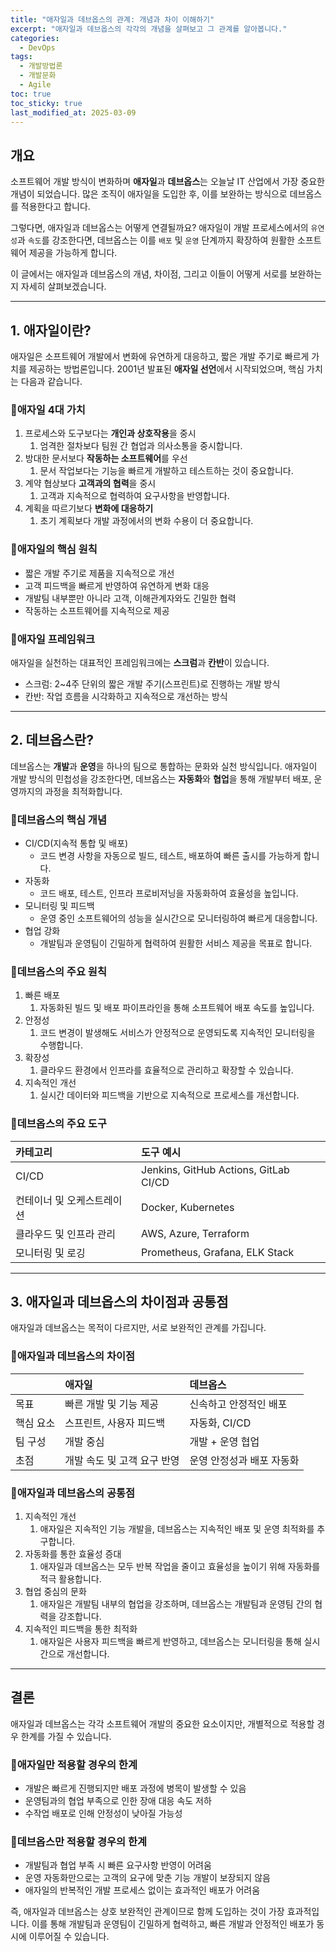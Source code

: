 ```yaml
---
title: "애자일과 데브옵스의 관계: 개념과 차이 이해하기"
excerpt: "애자일과 데브옵스의 각각의 개념을 살펴보고 그 관계를 알아봅니다."
categories:
  - DevOps
tags:
  - 개발방법론
  - 개발문화
  - Agile
toc: true
toc_sticky: true
last_modified_at: 2025-03-09
---
```


## 개요
소프트웨어 개발 방식이 변화하며 **애자일**과 **데브옵스**는 오늘날 IT 산업에서 가장 중요한 개념이 되었습니다. 
많은 조직이 애자일을 도입한 후, 이를 보완하는 방식으로 데브옵스를 적용한다고 합니다. 

그렇다면, 애자일과 데브옵스는 어떻게 연결될까요? 
애자일이 개발 프로세스에서의 `유연성`과 `속도`를 강조한다면, 데브옵스는 이를 `배포` 및 `운영` 단계까지 확장하여 원활한 소프트웨어 제공을 가능하게 합니다. 

이 글에서는 애자일과 데브옵스의 개념, 차이점, 그리고 이들이 어떻게 서로를 보완하는지 자세히 살펴보겠습니다.

---
## 1. 애자일이란?
애자일은 소프트웨어 개발에서 변화에 유연하게 대응하고, 짧은 개발 주기로 빠르게 가치를 제공하는 방법론입니다. 
2001년 발표된 **애자일 선언**에서 시작되었으며, 핵심 가치는 다음과 같습니다.

### 🔹애자일 4대 가치
1. 프로세스와 도구보다는 **개인과 상호작용**을 중시
   1. 엄격한 절차보다 팀원 간 협업과 의사소통을 중시합니다.
2. 방대한 문서보다 **작동하는 소프트웨어**를 우선
   1. 문서 작업보다는 기능을 빠르게 개발하고 테스트하는 것이 중요합니다.
3. 계약 협상보다 **고객과의 협력**을 중시
   1. 고객과 지속적으로 협력하여 요구사항을 반영합니다.
4. 계획을 따르기보다 **변화에 대응하기**
   1. 초기 계획보다 개발 과정에서의 변화 수용이 더 중요합니다.

### 🔹애자일의 핵심 원칙
- 짧은 개발 주기로 제품을 지속적으로 개선
- 고객 피드백을 빠르게 반영하여 유연하게 변화 대응
- 개발팀 내부뿐만 아니라 고객, 이해관계자와도 긴밀한 협력
- 작동하는 소프트웨어를 지속적으로 제공

### 🔹애자일 프레임워크
애자일을 실천하는 대표적인 프레임워크에는 **스크럼**과 **칸반**이 있습니다.
- 스크럼: 2~4주 단위의 짧은 개발 주기(스프린트)로 진행하는 개발 방식
- 칸반: 작업 흐름을 시각화하고 지속적으로 개선하는 방식

---
## 2. 데브옵스란?
데브옵스는 **개발**과 **운영**을 하나의 팀으로 통합하는 문화와 실천 방식입니다. 
애자일이 개발 방식의 민첩성을 강조한다면, 데브옵스는 **자동화**와 **협업**을 통해 개발부터 배포, 운영까지의 과정을 최적화합니다. 

### 🔹데브옵스의 핵심 개념
- CI/CD(지속적 통합 및 배포)
  - 코드 변경 사항을 자동으로 빌드, 테스트, 배포하여 빠른 출시를 가능하게 합니다.
- 자동화
  - 코드 배포, 테스트, 인프라 프로비저닝을 자동화하여 효율성을 높입니다.
- 모니터링 및 피드백
  - 운영 중인 소프트웨어의 성능을 실시간으로 모니터링하여 빠르게 대응합니다.
- 협업 강화
  - 개발팀과 운영팀이 긴밀하게 협력하여 원활한 서비스 제공을 목표로 합니다.

### 🔹데브옵스의 주요 원칙
1. 빠른 배포
   1. 자동화된 빌드 및 배포 파이프라인을 통해 소프트웨어 배포 속도를 높입니다.
2. 안정성
   1. 코드 변경이 발생해도 서비스가 안정적으로 운영되도록 지속적인 모니터링을 수행합니다.
3. 확장성
   1. 클라우드 환경에서 인프라를 효율적으로 관리하고 확장할 수 있습니다.
4. 지속적인 개선
   1. 실시간 데이터와 피드백을 기반으로 지속적으로 프로세스를 개선합니다.

### 🔹데브옵스의 주요 도구

| 카테고리           | 도구 예시                              | 
|:---------------|:--------------------------------------| 
| CI/CD          | Jenkins, GitHub Actions, GitLab CI/CD | 
| 컨테이너 및 오케스트레이션 | Docker, Kubernetes               | 
| 클라우드 및 인프라 관리  | AWS, Azure, Terraform             | 
| 모니터링 및 로깅      | Prometheus, Grafana, ELK Stack     | 

---
## 3. 애자일과 데브옵스의 차이점과 공통점
애자일과 데브옵스는 목적이 다르지만, 서로 보완적인 관계를 가집니다.

### 🔹애자일과 데브옵스의 차이점

|       | 애자일              | 데브옵스           |
|:------|:-----------------|:---------------|
| 목표    | 빠른 개발 및 기능 제공    | 신속하고 안정적인 배포   |
| 핵심 요소 | 스프린트, 사용자 피드백    | 자동화, CI/CD     |
| 팀 구성  | 개발 중심            | 개발 + 운영 협업     |
| 초점    | 개발 속도 및 고객 요구 반영 | 운영 안정성과 배포 자동화 |

### 🔹애자일과 데브옵스의 공통점
1. 지속적인 개선
   1. 애자일은 지속적인 기능 개발을, 데브옵스는 지속적인 배포 및 운영 최적화를 추구합니다.
2. 자동화를 통한 효율성 증대
   1. 애자일과 데브옵스는 모두 반복 작업을 줄이고 효율성을 높이기 위해 자동화를 적극 활용합니다.
3. 협업 중심의 문화
   1. 애자일은 개발팀 내부의 협업을 강조하며, 데브옵스는 개발팀과 운영팀 간의 협력을 강조합니다.
4. 지속적인 피드백을 통한 최적화
   1. 애자일은 사용자 피드백을 빠르게 반영하고, 데브옵스는 모니터링을 통해 실시간으로 개선합니다.

---
## 결론
애자일과 데브옵스는 각각 소프트웨어 개발의 중요한 요소이지만, 개별적으로 적용할 경우 한계를 가질 수 있습니다.

### 🔹애자일만 적용할 경우의 한계
- 개발은 빠르게 진행되지만 배포 과정에 병목이 발생할 수 있음
- 운영팀과의 협업 부족으로 인한 장애 대응 속도 저하
- 수작업 배포로 인해 안정성이 낮아질 가능성

### 🔹데브옵스만 적용할 경우의 한계
- 개발팀과 협업 부족 시 빠른 요구사항 반영이 어려움
- 운영 자동화만으로는 고객의 요구에 맞춘 기능 개발이 보장되지 않음
- 애자일의 반복적인 개발 프로세스 없이는 효과적인 배포가 어려움

즉, 애자일과 데브옵스는 상호 보완적인 관계이므로 함께 도입하는 것이 가장 효과적입니다. 
이를 통해 개발팀과 운영팀이 긴밀하게 협력하고, 빠른 개발과 안정적인 배포가 동시에 이루어질 수 있습니다.